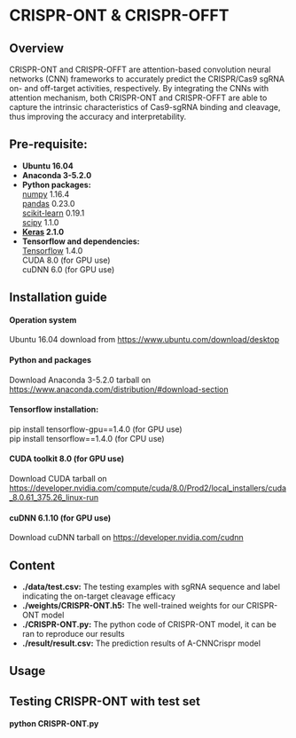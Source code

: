 # CRISPR-ONT & CRISPR-OFFT

## Overview
CRISPR-ONT and CRISPR-OFFT are attention-based convolution neural networks (CNN) frameworks to accurately predict the CRISPR/Cas9 sgRNA on- and off-target activities, respectively. By integrating the CNNs with attention mechanism, both CRISPR-ONT and CRISPR-OFFT are able to capture the intrinsic characteristics of Cas9-sgRNA binding and cleavage, thus improving the accuracy and interpretability.

## Pre-requisite:  
* **Ubuntu 16.04**
* **Anaconda 3-5.2.0**
* **Python packages:**   
  [numpy](https://numpy.org/) 1.16.4  
  [pandas](https://pandas.pydata.org/) 0.23.0  
  [scikit-learn](https://scikit-learn.org/stable/) 0.19.1  
  [scipy](https://www.scipy.org/) 1.1.0  
 * **[Keras](https://keras.io/) 2.1.0**    
 * **Tensorflow and dependencies:**   
  [Tensorflow](https://tensorflow.google.cn/) 1.4.0    
  CUDA 8.0 (for GPU use)    
  cuDNN 6.0 (for GPU use)    
  
## Installation guide
#### **Operation system**  
Ubuntu 16.04 download from https://www.ubuntu.com/download/desktop  
#### **Python and packages**  
Download Anaconda 3-5.2.0 tarball on https://www.anaconda.com/distribution/#download-section  
#### **Tensorflow installation:**  
pip install tensorflow-gpu==1.4.0 (for GPU use)  
pip install tensorflow==1.4.0 (for CPU use)  
#### **CUDA toolkit 8.0 (for GPU use)**     
Download CUDA tarball on https://developer.nvidia.com/compute/cuda/8.0/Prod2/local_installers/cuda_8.0.61_375.26_linux-run  
#### **cuDNN 6.1.10 (for GPU use)**      
Download cuDNN tarball on https://developer.nvidia.com/cudnn  
 
## Content
* **./data/test.csv:** The testing examples with sgRNA sequence and label indicating the on-target cleavage efficacy  
* **./weights/CRISPR-ONT.h5:** The well-trained weights for our CRISPR-ONT model
* **./CRISPR-ONT.py:** The python code of CRISPR-ONT model, it can be ran to reproduce our results
* **./result/result.csv:** The prediction results of A-CNNCrispr model

## Usage
## Testing CRISPR-ONT with test set
#### **python CRISPR-ONT.py** 


